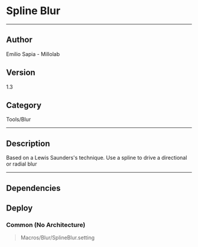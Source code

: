 # Spline Blur
___

## Author
Emilio Sapia - Millolab

## Version
1.3

## Category
Tools/Blur

___

## Description
<p>Based on a Lewis Saunders's technique. Use a spline to drive a directional or radial blur</p>




___

## Dependencies

## Deploy

### Common (No Architecture)

> Macros/Blur/SplineBlur.setting  
